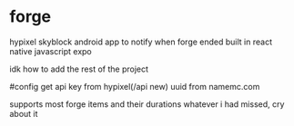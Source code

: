 # forge
hypixel skyblock android app to notify when forge ended
built in react native javascript expo

idk how to add the rest of the project


#config
get api key from hypixel(/api new)
uuid from namemc.com


supports most forge items and their durations
whatever i had missed, cry about it
